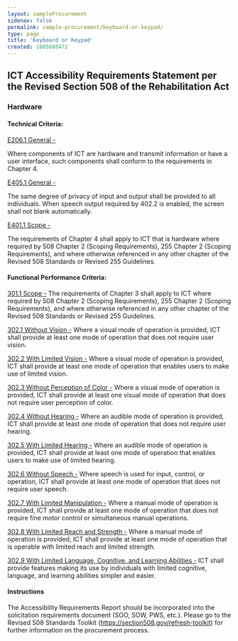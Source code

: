 ```yaml
---
layout: sampleProcurement 
sidenav: false 
permalink: sample-procurement/keyboard-or-keypad/
type: page
title: 'Keyboard or Keypad'
created: 1605888472
---
```


## **ICT Accessibility Requirements Statement per the Revised Section 508 of the Rehabilitation Act**

### **Hardware**

#### **Technical Criteria:**

[E206.1 General -][1]

Where components of ICT are hardware and transmit information or have a user interface, such components shall conform to the requirements in Chapter 4.

[E405.1 General -][2]

The same degree of privacy of input and output shall be provided to all individuals. When speech output required by 402.2 is enabled, the screen shall not blank automatically.

[E401.1 Scope -][3]

The requirements of Chapter 4 shall apply to ICT that is hardware where required by 508 Chapter 2 (Scoping Requirements), 255 Chapter 2 (Scoping Requirements), and where otherwise referenced in any other chapter of the Revised 508 Standards or Revised 255 Guidelines.

#### **Functional Performance Criteria:**

[301.1 Scope -][4] The requirements of Chapter 3 shall apply to ICT where required by 508 Chapter 2 (Scoping Requirements), 255 Chapter 2 (Scoping Requirements), and where otherwise referenced in any other chapter of the Revised 508 Standards or Revised 255 Guidelines.

[302.1 Without Vision -][5] Where a visual mode of operation is provided, ICT shall provide at least one mode of operation that does not require user vision.

[302.2 With Limited Vision -][5] Where a visual mode of operation is provided, ICT shall provide at least one mode of operation that enables users to make use of limited vision.

[302.3 Without Perception of Color -][5] Where a visual mode of operation is provided, ICT shall provide at least one visual mode of operation that does not require user perception of color.

[302.4 Without Hearing -][5] Where an audible mode of operation is provided, ICT shall provide at least one mode of operation that does not require user hearing.

[302.5 With Limited Hearing -][5] Where an audible mode of operation is provided, ICT shall provide at least one mode of operation that enables users to make use of limited hearing.

[302.6 Without Speech -][5] Where speech is used for input, control, or operation, ICT shall provide at least one mode of operation that does not require user speech.

[302.7 With Limited Manipulation -][5] Where a manual mode of operation is provided, ICT shall provide at least one mode of operation that does not require fine motor control or simultaneous manual operations.

[302.8 With Limited Reach and Strength -][5] Where a manual mode of operation is provided, ICT shall provide at least one mode of operation that is operable with limited reach and limited strength.

[302.9 With Limited Language, Cognitive, and Learning Abilities -][5] ICT shall provide features making its use by individuals with limited cognitive, language, and learning abilities simpler and easier.

#### **Instructions**

The Accessibility Requirements Report should be incorporated into the solicitation requirements document (SOO, SOW, PWS, etc.). Please go to the Revised 508 Standards Toolkit&nbsp;(<a href="{{site.baseurl}}/manage/program-roadmap">https://section508.gov/refresh-toolkit</a>)
  for further information on the procurement process.

 [1]: {{site.baseurl}}/ict-accessibility#e206_1
 [2]: {{site.baseurl}}/ict-accessibility#e405_1
 [3]: {{site.baseurl}}/ict-accessibility#e401_1
 [4]: {{site.baseurl}}/ict-accessibility#e301_1
 [5]: {{site.baseurl}}/ict-accessibility#e302_1